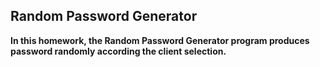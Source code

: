 ## Random Password Generator

**In this homework, the Random Password Generator program produces password randomly according the client selection.**
